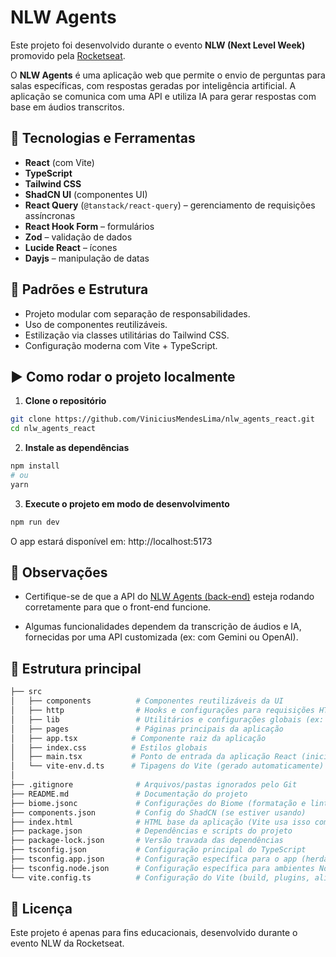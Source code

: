 # NLW Agents

Este projeto foi desenvolvido durante o evento **NLW (Next Level Week)** promovido pela [Rocketseat](https://www.rocketseat.com.br/).

O **NLW Agents** é uma aplicação web que permite o envio de perguntas para salas específicas, com respostas geradas por inteligência artificial. A aplicação se comunica com uma API e utiliza IA para gerar respostas com base em áudios transcritos.

## 🔧 Tecnologias e Ferramentas

- **React** (com Vite)
- **TypeScript**
- **Tailwind CSS**
- **ShadCN UI** (componentes UI)
- **React Query** (`@tanstack/react-query`) – gerenciamento de requisições assíncronas
- **React Hook Form** – formulários
- **Zod** – validação de dados
- **Lucide React** – ícones
- **Dayjs** – manipulação de datas

## 🧱 Padrões e Estrutura

- Projeto modular com separação de responsabilidades.
- Uso de componentes reutilizáveis.
- Estilização via classes utilitárias do Tailwind CSS.
- Configuração moderna com Vite + TypeScript.

## ▶️ Como rodar o projeto localmente

1. **Clone o repositório**
```bash
git clone https://github.com/ViniciusMendesLima/nlw_agents_react.git
cd nlw_agents_react
```

2. **Instale as dependências**
```bash
npm install
# ou
yarn
```

3. **Execute o projeto em modo de desenvolvimento**
```bash
npm run dev
```
O app estará disponível em: http://localhost:5173

## 🧪 Observações
- Certifique-se de que a API do [NLW Agents (back-end)](https://github.com/ViniciusMendesLima/nlw_agents) esteja rodando corretamente para que o front-end funcione.

- Algumas funcionalidades dependem da transcrição de áudios e IA, fornecidas por uma API customizada (ex: com Gemini ou OpenAI).
## 📁 Estrutura principal

```bash
├── src
│   ├── components          # Componentes reutilizáveis da UI
│   ├── http                # Hooks e configurações para requisições HTTP (ex: useFetch, useMutation)
│   ├── lib                 # Utilitários e configurações globais (ex: dayjs, axios, etc)
│   ├── pages               # Páginas principais da aplicação
│   ├── app.tsx            # Componente raiz da aplicação
│   ├── index.css          # Estilos globais
│   ├── main.tsx           # Ponto de entrada da aplicação React (inicialização do ReactDOM)
│   └── vite-env.d.ts      # Tipagens do Vite (gerado automaticamente)
│
├── .gitignore              # Arquivos/pastas ignorados pelo Git
├── README.md               # Documentação do projeto
├── biome.jsonc             # Configurações do Biome (formatação e linting)
├── components.json         # Config do ShadCN (se estiver usando)
├── index.html              # HTML base da aplicação (Vite usa isso como template)
├── package.json            # Dependências e scripts do projeto
├── package-lock.json       # Versão travada das dependências
├── tsconfig.json           # Configuração principal do TypeScript
├── tsconfig.app.json       # Configuração específica para o app (herda de tsconfig.json)
├── tsconfig.node.json      # Configuração específica para ambientes Node.js (separação útil com backend)
└── vite.config.ts          # Configuração do Vite (build, plugins, aliases, etc)
```


## 📄 Licença
Este projeto é apenas para fins educacionais, desenvolvido durante o evento NLW da Rocketseat.

